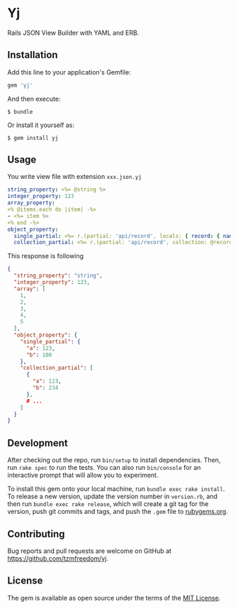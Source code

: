 # Yj

Rails JSON View Builder with YAML and ERB.

## Installation

Add this line to your application's Gemfile:

```ruby
gem 'yj'
```

And then execute:

    $ bundle

Or install it yourself as:

    $ gem install yj

## Usage

You write view file with extension `xxx.json.yj`
```yaml
string_property: <%= @string %>
integer_property: 123
array_property:
<% @items.each do |item| -%>
- <%= item %>
<% end -%>
object_property:
  single_partial: <%= r.(partial: 'api/record', locals: { record: { name: 123, code: 100 } })%>
  collection_partial: <%= r.(partial: 'api/record', collection: @records, as: :record) %>
```

This response is following
```json
{
  "string_property": "string",
  "integer_property": 123,
  "array": [
    1,
    2,
    3,
    4,
    5
  ],
  "object_property": {
    "single_partial": {
      "a": 123,
      "b": 100
    },
    "collection_partial": [
      {
        "a": 123,
        "b": 234
      },
      # ...
    ]
  }
}
```

## Development

After checking out the repo, run `bin/setup` to install dependencies. Then, run `rake spec` to run the tests. You can also run `bin/console` for an interactive prompt that will allow you to experiment.

To install this gem onto your local machine, run `bundle exec rake install`. To release a new version, update the version number in `version.rb`, and then run `bundle exec rake release`, which will create a git tag for the version, push git commits and tags, and push the `.gem` file to [rubygems.org](https://rubygems.org).

## Contributing

Bug reports and pull requests are welcome on GitHub at https://github.com/tzmfreedom/yj.

## License

The gem is available as open source under the terms of the [MIT License](http://opensource.org/licenses/MIT).
